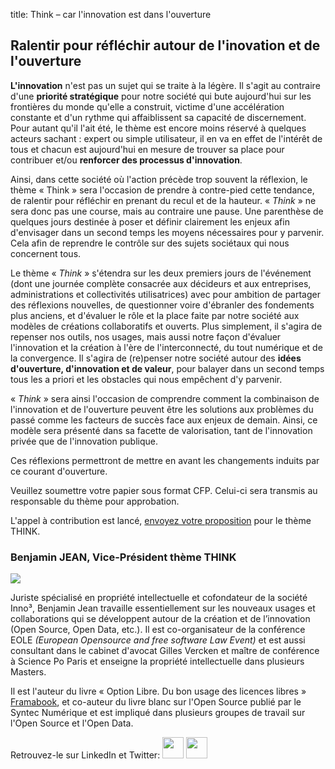 title: Think – car l'innovation est dans l'ouverture 

## Ralentir pour réfléchir autour de l'inovation et de l'ouverture


**L'innovation** n'est pas un sujet qui se traite à la légère. Il s'agit au contraire d'une **priorité stratégique** pour notre société qui bute aujourd'hui sur les frontières du monde qu'elle a construit, victime d'une accélération constante et d'un rythme qui affaiblissent sa capacité de discernement. Pour autant qu'il l'ait été, le thème est encore moins réservé à quelques acteurs sachant : expert ou simple utilisateur, il en va en effet de l'intérêt de tous et chacun est aujourd'hui en mesure de trouver sa place pour contribuer et/ou **renforcer des processus d'innovation**.


Ainsi, dans cette société où l'action précède trop souvent la réflexion, le thème « Think » sera l'occasion de prendre à contre-pied cette tendance, de ralentir pour réfléchir en prenant du recul et de la hauteur. « *Think* » ne sera donc pas une course, mais au contraire une pause. Une parenthèse de quelques jours destinée à poser et définir clairement les enjeux afin d'envisager dans un second temps les moyens nécessaires pour y parvenir. Cela afin de reprendre le contrôle sur des sujets sociétaux qui nous concernent tous.


Le thème « *Think* » s'étendra sur les deux premiers jours de l'événement (dont une journée complète consacrée aux décideurs et aux entreprises, administrations et collectivités utilisatrices) avec pour ambition de partager des réflexions nouvelles, de questionner voire d'ébranler des fondements plus anciens, et d'évaluer le rôle et la place faite par notre société aux modèles de créations collaboratifs et ouverts. Plus simplement, il s'agira de repenser nos outils, nos usages, mais aussi notre façon d'évaluer l'innovation et la création à l'ère de l'interconnecté, du tout numérique et de la convergence. Il s'agira de (re)penser notre société autour des **idées d'ouverture, d'innovation et de valeur**, pour balayer dans un second temps tous les a priori et les obstacles qui nous empêchent d'y parvenir.


« *Think* » sera ainsi l'occasion de comprendre comment la combinaison de l'innovation et de l'ouverture peuvent être les solutions aux problèmes du passé comme les facteurs de succès face aux enjeux de demain. Ainsi, ce modèle sera présenté dans sa facette de valorisation, tant de l'innovation privée que de l'innovation publique.


Ces réflexions permettront de mettre en avant les changements induits par ce courant d'ouverture.

Veuillez soumettre votre papier sous format CFP. Celui-ci sera transmis au responsable du thème pour approbation.

L'appel à contribution est lancé, <a class="btn" href="/fr/cfp">envoyez votre proposition</a> pour le thème THINK.

### Benjamin JEAN, Vice-Président thème THINK

<img src="/static/pictures/Team/BJean.jpg">

Juriste spécialisé en propriété intellectuelle et cofondateur de la société Inno³, Benjamin Jean travaille essentiellement sur les nouveaux usages et collaborations qui se développent autour de la création et de l’innovation (Open Source, Open Data, etc.). Il est co-organisateur de la conférence EOLE *(European Opensource and free software Law Event)* et est aussi consultant dans le cabinet d'avocat Gilles Vercken et maître de conférence à Science Po Paris et enseigne la propriété intellectuelle dans plusieurs Masters.

Il est l'auteur du livre « Option Libre. Du bon usage des licences libres » [Framabook](http://framabook.org), et co-auteur du livre blanc sur l'Open Source publié par le Syntec Numérique et est impliqué dans plusieurs groupes de travail sur l'Open Source et l'Open Data.

Retrouvez-le sur LinkedIn et Twitter: 
<a href="https://www.linkedin.com/in/benjaminjean/fr " target="_blank"><img src="/static/pictures/linkedin.png" width="34" ></a></a>  <a href="https://twitter.com/mben_vvl" target="_blank"><img src="/static/pictures/Twitter.jpg" width="34" ></a></a>